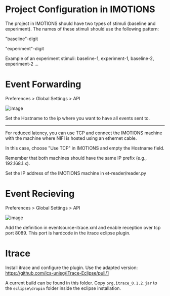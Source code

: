 # Project Configuration in IMOTIONS

The project in IMOTIONS should have two types of stimuli (baseline and experiment). The names of these stimuli should use the following pattern:

"baseline"-digit

"experiment"-digit

Example of an experiment stimuli: baseline-1, experiment-1, baseline-2, experiment-2 ...
 

# Event Forwarding

Preferences > Global Settings > API

![image](https://user-images.githubusercontent.com/2293142/121386317-2fb3af80-c94a-11eb-8d97-a596373646eb.png)

Set the Hostname to the ip where you want to have all events sent to.

-----

For reduced latency, you can use TCP and connect the IMOTIONS machine with the machine where NIFI is hosted using an ethernet cable.

In this case, choose "Use TCP" in IMOTIONS and empty the Hostname field.

Remember that both machines should have the same IP prefix (e.g., 192.168.1.x).

Set the IP address of the IMOTIONS machine in et-reader/reader.py


# Event Recieving

Preferences > Global Settings > API

![image](https://user-images.githubusercontent.com/2293142/121386530-5eca2100-c94a-11eb-9de1-57f8bb17fb81.png)

Add the definition in eventsource-itrace.xml and enable reception over tcp port 8089. This port is hardcode in the itrace eclipse plugin.

# Itrace

Install itrace and configure the plugin. Use the adapted version: https://github.com/ics-unisg/iTrace-Eclipse/pull/1

A current build can be found in this folder. Copy `org.itrace_0.1.2.jar` to the `eclipse\dropin` folder inside the eclipse installation.
